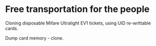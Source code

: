 # Free transportation for the people

Cloning disposable Mifare Ultralight EV1 tickets, using UID re-writtable cards.

Dump card memory - clone.
